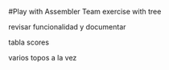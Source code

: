 #Play with Assembler
Team exercise with tree

revisar funcionalidad y documentar

tabla scores

varios topos a la vez